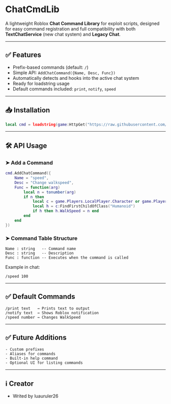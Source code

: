 # ChatCmdLib

A lightweight Roblox **Chat Command Library** for exploit scripts, designed for easy command registration and full compatibility with both **TextChatService** (new chat system) and **Legacy Chat**.

---

## ✅ Features
- Prefix-based commands (default: `/`)
- Simple API: `AddChatCommand({Name, Desc, Func})`
- Automatically detects and hooks into the active chat system
- Ready for loadstring usage
- Default commands included: `print`, `notify`, `speed`

---

## 📥 Installation
```lua
local cmd = loadstring(game:HttpGet("https://raw.githubusercontent.com/reprenzy-hue/ChatCmdLib-Docs/refs/heads/main/source.lua"))()
```

---

## 🛠 API Usage
### ➤ Add a Command
```lua
cmd.AddChatCommand({
    Name = "speed",
    Desc = "Change walkspeed",
    Func = function(arg)
        local n = tonumber(arg)
        if n then
            local c = game.Players.LocalPlayer.Character or game.Players.LocalPlayer.CharacterAdded:Wait()
            local h = c:FindFirstChildOfClass("Humanoid")
            if h then h.WalkSpeed = n end
        end
    end
})
```

### ➤ Command Table Structure
```
Name : string   -- Command name
Desc : string   -- Description
Func : function -- Executes when the command is called
```

Example in chat:
```
/speed 100
```

---

## ✅ Default Commands
```
/print text   → Prints text to output
/notify text  → Shows Roblox notification
/speed number → Changes WalkSpeed
```

---

## ✅ Future Additions
```
- Custom prefixes
- Aliases for commands
- Built-in help command
- Optional UI for listing commands
```

---

## ℹ️ Creator
- Writed by luauruler26
